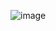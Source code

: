 ![image](https://github.com/owensizemore/owensizemore/assets/25808675/087265ab-3d2e-42a5-a116-a92f2cd1828e)
